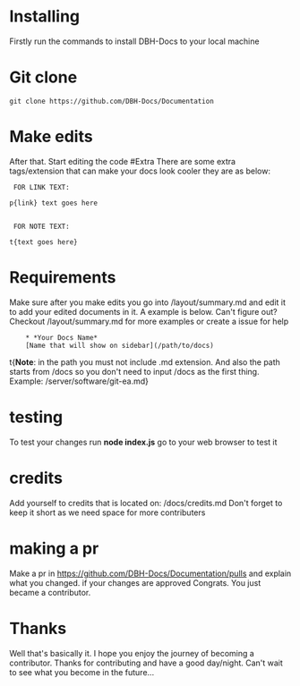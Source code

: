 # Installing
Firstly run the commands to install DBH-Docs to your local machine
# Git clone
```
git clone https://github.com/DBH-Docs/Documentation
```
# Make edits
After that. Start editing the code
#Extra
There are some extra tags/extension that can make your docs look cooler they are as below:
```
 FOR LINK TEXT:

p{link} text goes here


 FOR NOTE TEXT:

t{text goes here}
```

# Requirements
Make sure after you make edits you go into /layout/summary.md and edit it to add your edited documents in it. A example is below. Can't figure out? Checkout /layout/summary.md for more examples or create a issue for help

```
    * *Your Docs Name*
    [Name that will show on sidebar](/path/to/docs)
```
t{**Note**: in the path you must not include .md extension. And also the path starts from /docs so you don't need to input /docs as the first thing. Example: /server/software/git-ea.md}

# testing
To test your changes run **node index.js** go to your web browser to test it
# credits
Add yourself to credits that is located on: /docs/credits.md
Don't forget to keep it short as we need space for more contributers


# making a pr
Make a pr in https://github.com/DBH-Docs/Documentation/pulls and explain what you changed. if your changes are approved Congrats. You just became a contributor.

# Thanks

Well that's basically it. I hope you enjoy the journey of becoming a contributor. Thanks for contributing and have a good day/night. Can't wait to see what you become in the future...
